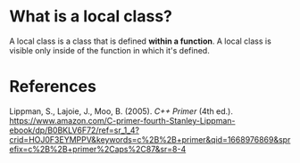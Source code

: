 
# What is a local class? 


A local class is a class that is defined **within a function**. A local class is visible only inside 
of the function in which it's defined. 

# References 

Lippman, S., Lajoie, J., Moo, B. (2005). *C++ Primer* (4th ed.). <https://www.amazon.com/C-primer-fourth-Stanley-Lippman-ebook/dp/B0BKLV6F72/ref=sr_1_4?crid=HOJ0F3EYMPPV&keywords=c%2B%2B+primer&qid=1668976869&sprefix=c%2B%2B+primer%2Caps%2C87&sr=8-4> 
